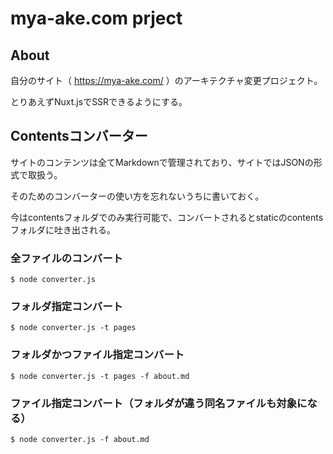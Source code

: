 # mya-ake.com prject

## About
自分のサイト（ https://mya-ake.com/ ）のアーキテクチャ変更プロジェクト。

とりあえずNuxt.jsでSSRできるようにする。


## Contentsコンバーター

サイトのコンテンツは全てMarkdownで管理されており、サイトではJSONの形式で取扱う。

そのためのコンバーターの使い方を忘れないうちに書いておく。

今はcontentsフォルダでのみ実行可能で、コンバートされるとstaticのcontentsフォルダに吐き出される。

### 全ファイルのコンバート
```
$ node converter.js
```

### フォルダ指定コンバート
```
$ node converter.js -t pages
```

### フォルダかつファイル指定コンバート
```
$ node converter.js -t pages -f about.md
```

### ファイル指定コンバート（フォルダが違う同名ファイルも対象になる）
```
$ node converter.js -f about.md
```
